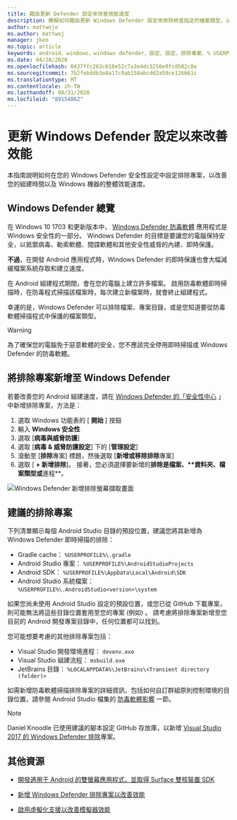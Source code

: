 ```yaml
---
title: 藉由更新 Defender 設定來改善效能速度
description: 瞭解如何藉由更新 Windows Defender 設定來排除檢查指定的檔案類型，以改善效能速度和建立時間。
author: mattwojo
ms.author: mattwoj
manager: jken
ms.topic: article
keywords: android、windows、windows defender、設定、設定、排除專案、% USERPROFILE%、devenv.exe、效能、速度、組建、gradle
ms.date: 04/28/2020
ms.openlocfilehash: 0437ffc263c618e52c7a3e4dc3256e9fcd502c8e
ms.sourcegitcommit: 7b2febddb3e8a17c9ab158abcdd2a59ce126661c
ms.translationtype: MT
ms.contentlocale: zh-TW
ms.lasthandoff: 08/31/2020
ms.locfileid: "89154862"
---
```

# <a name="update-windows-defender-settings-to-improve-performance"></a>更新 Windows Defender 設定以來改善效能

本指南說明如何在您的 Windows Defender 安全性設定中設定排除專案，以改善您的組建時間以及 Windows 機器的整體效能速度。

## <a name="windows-defender-overview"></a>Windows Defender 總覽

在 Windows 10 1703 和更新版本中， [Windows Defender 防毒軟體](/windows/security/threat-protection/windows-defender-antivirus/windows-defender-security-center-antivirus) 應用程式是 Windows 安全性的一部分。 Windows Defender 的目標是要讓您的電腦保持安全，以抵禦病毒、勒索軟體、間諜軟體和其他安全性威脅的內建、即時保護。

**不過**，在開發 Android 應用程式時，Windows Defender 的即時保護也會大幅減緩檔案系統存取和建立速度。

在 Android 組建程式期間，會在您的電腦上建立許多檔案。 啟用防毒軟體即時掃描時，在防毒程式掃描該檔案時，每次建立新檔案時，就會終止組建程式。

幸運的是，Windows Defender 可以排除檔案、專案目錄，或是您知道要從防毒軟體掃描程式中保護的檔案類型。

> [!WARNING]
> 為了確保您的電腦免于惡意軟體的安全，您不應該完全停用即時掃描或 Windows Defender 的防毒軟體。

## <a name="add-exclusions-to-windows-defender"></a>將排除專案新增至 Windows Defender

若要改善您的 Android 組建速度，請在 [Windows Defender 的「安全性中心](windowsdefender://) 」中新增排除專案，方法是：

1. 選取 Windows 功能表的 [ **開始** ] 按鈕
2. 輸入 **Windows 安全性**
3. 選取 [**病毒與威脅防護**]
4. 選取 [**病毒 & 威脅防護設定**] 下的 [**管理設定**]
5. 滾動至 [**排除**專案] 標題，然後選取 [**新增或移除排除**專案]
6. 選取 [ **+ 新增排除**]。 接著，您必須選擇要新增的**排除是檔案、****資料夾**、**檔案類型**或**進程**。

![Windows Defender 新增排除螢幕擷取畫面](../images/windows-defender-exclusions.png)

## <a name="recommended-exclusions"></a>建議的排除專案

下列清單顯示每個 Android Studio 目錄的預設位置，建議您將其新增為 Windows Defender 即時掃描的排除：

- Gradle cache： `%USERPROFILE%\.gradle`
- Android Studio 專案： `%USERPROFILE%\AndroidStudioProjects`
- Android SDK： `%USERPROFILE%\AppData\Local\Android\SDK`
- Android Studio 系統檔案： `%USERPROFILE%\.AndroidStudio<version>\system`

如果您尚未使用 Android Studio 設定的預設位置，或您已從 GitHub 下載專案，則可能無法將這些目錄位置套用至您的專案 (例如) 。 請考慮將排除專案新增至您目前的 Android 開發專案目錄中，任何位置都可以找到。

您可能想要考慮的其他排除專案包括：

- Visual Studio 開發環境進程： `devenv.exe`
- Visual Studio 組建流程： `msbuild.exe`
- JetBrains 目錄： `%LOCALAPPDATA%\JetBrains\<Transient directory (folder)>`

如需新增防毒軟體掃描排除專案的詳細資訊，包括如何自訂群組原則控制環境的目錄位置，請參閱 Android Studio 檔集的 [防毒軟體影響](https://developer.android.com/studio/intro/studio-config#antivirus-impact) 一節。

> [!Note]
> Daniel Knoodle 已使用建議的腳本設定 GitHub 存放庫，以新增 [Visual Studio 2017 的 Windows Defender 排除](https://gist.github.com/dknoodle/5a66b8b8a3f2243f4ca5c855b323cb7b#file-windows-defender-exclusions-vs-2017-ps1-L10)專案。

## <a name="additional-resources"></a>其他資源

- [開發適用于 Android 的雙螢幕應用程式，並取得 Surface 雙核裝置 SDK](/dual-screen/android/)

- [新增 Windows Defender 排除專案以改善效能](./defender-settings.md)

- [啟用虛擬化支援以改善模擬器效能](./emulator.md#enable-virtualization-support)
